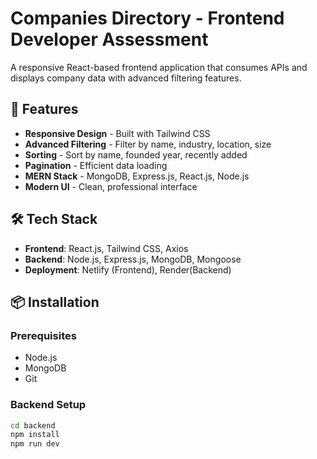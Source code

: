 # Companies Directory - Frontend Developer Assessment

A responsive React-based frontend application that consumes APIs and displays company data with advanced filtering features.

## 🚀 Features

- **Responsive Design** - Built with Tailwind CSS
- **Advanced Filtering** - Filter by name, industry, location, size
- **Sorting** - Sort by name, founded year, recently added
- **Pagination** - Efficient data loading
- **MERN Stack** - MongoDB, Express.js, React.js, Node.js
- **Modern UI** - Clean, professional interface

## 🛠️ Tech Stack

- **Frontend**: React.js, Tailwind CSS, Axios
- **Backend**: Node.js, Express.js, MongoDB, Mongoose
- **Deployment**: Netlify (Frontend), Render(Backend)

## 📦 Installation

### Prerequisites
- Node.js
- MongoDB
- Git

### Backend Setup
```bash
cd backend
npm install
npm run dev